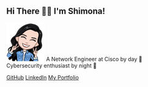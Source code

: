 
## Hi There 👋🏻 I'm Shimona! 

<img src="me.png" width="100" height="100">
<!--
<img src="https://media.giphy.com/media/JRsQiAN79bPWUv43Ko/giphy.gif" width="50">
-->
A Network Engineer at Cisco by day 🌝
<br />
Cybersecurity enthusiast by night 🌚

[GitHub](https://github.com/shimonaprabhu)
[LinkedIn](https://www.linkedin.com/in/shimona-prabhu-227b22106/)
[My Portfolio](https://shimonaprabhu.github.io/Portfolio/)

